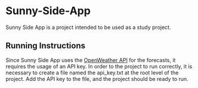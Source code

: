 # Sunny-Side-App

Sunny Side App is a project intended to be used as a study project.

## Running Instructions

Since Sunny Side App uses the [OpenWeather API](https://openweathermap.org/) for the forecasts, it requires the usage of an API key. In order to the project to run correctly, it is necessary to create a file named the api_key.txt at the root level of the project. Add the API key to the file, and the project should be ready to run.
